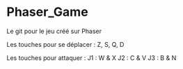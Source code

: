 # Phaser_Game
Le git pour le jeu créé sur Phaser


Les touches pour se déplacer : 
Z, S, Q, D

Les touches pour attaquer :
J1 : W & X
J2 : C & V
J3 : B & N
